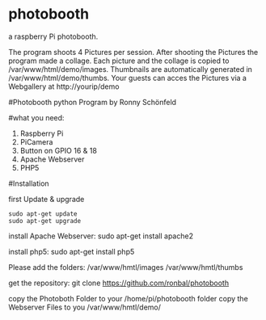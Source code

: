 # photobooth
a raspberry Pi photobooth.

The program shoots 4 Pictures per session. After shooting the Pictures the program made a collage. Each picture and the collage is copied to /var/www/html/demo/images. Thumbnails are automatically generated in /var/www/html/demo/thumbs. Your guests can acces the Pictures via a Webgallery at http://yourip/demo


#Photobooth python Program by Ronny Schönfeld

#what you need:
1. Raspberry Pi
2. PiCamera
3. Button on GPIO 16 & 18
4. Apache Webserver
5. PHP5


#Installation

first Update & upgrade
```
sudo apt-get update
sudo apt-get upgrade
```
install Apache Webserver:
sudo apt-get install apache2

install php5:
sudo apt-get install php5


Please add the folders:
/var/www/hmtl/images
/var/www/hmtl/thumbs

get the repository:
git clone https://github.com/ronbal/photobooth

copy the Photoboth Folder to your /home/pi/photobooth folder
copy the Webserver Files to you /var/www/hmtl/demo/
